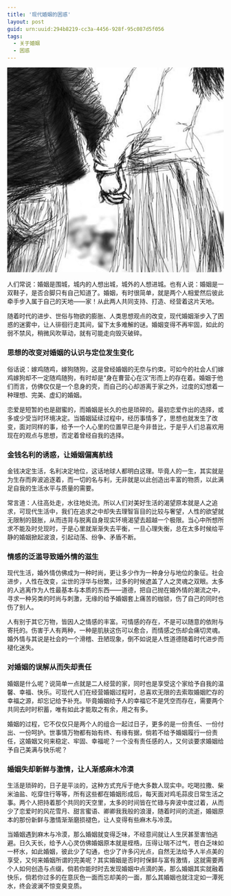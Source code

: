 ```yaml
---
title: '现代婚姻的困惑'
layout: post
guid: urn:uuid:294b8219-cc3a-4456-928f-95c087d5f056
tags:
  - 关于婚姻
  - 困惑
---
```



[![](/media/files/2007/10/14/hydkh.png)](https://bolg-1257385283.cos.ap-chengdu.myqcloud.com/2007/10/14/hydkh.png)

人们常说：婚姻是围城，城内的人想出城，城外的人想进城。也有人说：婚姻是一双鞋子，是否合脚只有自己知道了。婚姻，有时很简单，就是两个人相爱然后彼此牵手步入属于自己的天地——家！从此两人共同支持、打造、经营着这片天地。

随着时代的进步、世俗与物欲的膨胀、人类思想观点的改变，现代婚姻渐步入了困惑的迷雾中，让人徘徊行走其间，留下太多难解的谜。婚姻变得不再牢固，如此的弱不禁风，稍微风吹草动，就有可能走向毁灭破碎。

### 思想的改变对婚姻的认识与定位发生变化

俗话说：嫁鸡随鸡，嫁狗随狗，这是曾经婚姻的无奈与约束。可如今的社会人们嫁鸡嫁狗却不一定随鸡随狗，有时却是“身在曹营心在汉”形而上的存在着。婚姻于他们而言，仿佛仅仅是一个息身的壳，而自己的心却游离于家之外，过度的幻想着一种理想、完美、虚幻的婚姻。

恋爱是短暂的也是甜蜜的，而婚姻是长久的也是琐碎的。最初恋爱作出的选择，或多或少受当时环境决定。当婚姻延续过程中，经历事情多了，思想也就发生了改变，面对同样的事，给予一个人心里的位置早已是今非昔比，于是乎人们总喜欢用现在的观点与思想，否定着曾经自我的选择。

### 金钱名利的诱惑，让婚姻偏离航线

金钱决定生活，名利决定地位，这话地球人都明白这理。毕竟人的一生，其实就是为生存而奔波追逐着，而一切的名与利，无非就是以此创造出丰富的物质，以此满足自我的生活水平与质量的需要。

常言道：人往高处走，水往地处流。所以人们对美好生活的渴望原本就是人之追求，可现代生活中，我们在追求之中却失去理智盲目的比较与奢望，人性的欲望就无限制的鼓胀，从而违背与脱离自身现实环境渴望去超越一个极限。当心中所想所求不能及时兑现时，于是心里就渐渐失去平衡，一旦心理失衡，总在太多时候给平静的婚姻掀起波浪，引起动荡、纷争、矛盾不断。

### 情感的泛滥导致婚外情的滋生

现代生活，婚外情仿佛成为一种时尚，更让多少作为一种身分与地位的象征。社会进步，人性在改变，尘世的浮华与纷繁，过多的时候遮盖了人之灵魂之双眼。太多的人逃离作为人性最基本与本质的东西——道德，把自己抛在婚外情的潮流之中，寻求一种另类的时尚与刺激，无缘的给予婚姻套上痛苦的枷锁，伤了自己的同时也伤了别人。

人有别于其它万物，皆因人之情感的丰富。可情感的存在，不是可以随意的依附与寄托的。伤害于人有两种，一种是肌肤这伤可以愈合，而情感之伤却会痛切灵魂。婚外情与其说是社会的一个滑稽、丑陋现象，倒不如说是人性道德随着时代进步而褪化迷失。

### 对婚姻的误解从而失却责任

婚姻是什么呢？说简单一点就是二人经营的家，同时也是享受这个家给予自我的温馨、幸福、快乐。可现代人们在经营婚姻过程时，总喜欢无限的去索取婚姻贮存的幸福之源，却忘记给予补充。毕竟婚姻给予人的幸福它不是凭空而存在，需要两个共同去时时积蓄，唯有如此才能取之有余，用之有多。

婚姻的过程，它不仅仅只是两个人的组合一起过日子，更多的是一份责任、一份付出、一份呵护。世事情万物都有始有终、有缘有据，倘若不给予婚姻履行一份责任，这婚姻又何来稳定、牢固、幸福呢？一个没有责任感的人，又何谈要求婚姻给予自己美满与快乐呢？

### 婚姻失却新鲜与激情，让人渐感麻木冷漠

生活是琐碎的，日子是平淡的，这种方式充斥于绝大多数人现实中。吃喝拉撒、柴米油盐、吃穿住行等等，所有这些都在婚姻形成后，每天面对鸡毛蒜皮日常生活之事。两个人把持着那个共同的天空里，太多的时间皆在忙碌与奔波中度过着，从而少了恋爱时的风花雪月、甜言蜜语、卿卿我我般的浪漫，随着时间的流逝，婚姻原本的那份新鲜与激情渐渐磨损褪色，让人变得有些麻木与冷漠。

当婚姻遇到麻木与冷漠，那么婚姻就变得乏味，不经意间就让人生厌甚至害怕逃避。日久天长，给予人心灵仿佛婚姻原本就是桎梏，压得让喘不过气，苍白乏味如一杯水，如此婚姻，彼此少了勾通，也少了许多闪光点，自然无法给予人半点美的享受，又何来婚姻所谓的完美呢？其实婚姻是否时时保鲜与富有激情，这就需要两个人如何创造与点缀，倘若你能时时去发现婚姻中点滴的美，那么婚姻其实就融着快乐，倘若你过多的在意灰色一面而忘却美的一面，那么其婚姻也就注定如一潭死水，终会波澜不惊变臭变质。